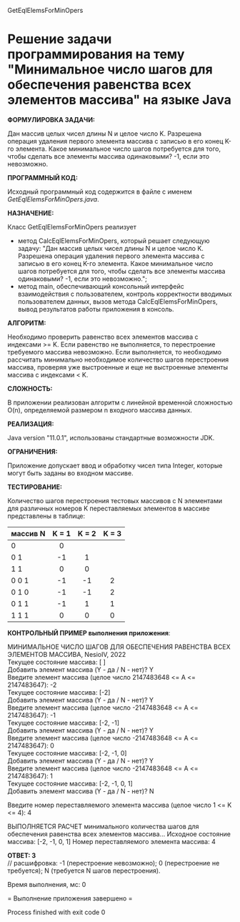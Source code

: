 GetEqlElemsForMinOpers

# Решение задачи программирования на тему "Минимальное число шагов для обеспечения равенства всех элементов массива" на языке Java

**ФОРМУЛИРОВКА ЗАДАЧИ:**

Дан массив целых чисел длины N и целое число K. Разрешена операция удаления первого элемента массива с записью в его конец K-го элемента. Какое минимальное число шагов потребуется для того, чтобы сделать все элементы массива одинаковыми? -1, если это невозможно.

**ПРОГРАММНЫЙ КОД:**

Исходный программный код содержится в файле с именем *GetEqlElemsForMinOpers.java*.

**НАЗНАЧЕНИЕ:**

Класс GetEqlElemsForMinOpers реализует  
- метод CalcEqlElemsForMinOpers, который решает следующую задачу: "Дан массив целых чисел длины N и целое число K.  Разрешена операция удаления первого элемента массива с записью в его конец K-го элемента. Какое минимальное число шагов потребуется для того, чтобы сделать все элементы массива одинаковыми? -1, если это невозможно.";
- метод main, обеспечивающий консольный интерфейс    взаимодействия с пользователем, контроль корректности вводимых пользователем данных, вызов метода CalcEqlElemsForMinOpers, вывод результатов работы приложения в консоль.

**АЛГОРИТМ:**

Необходимо проверить равенство всех элементов массива с индексами >= K. Если равенство не выполняется, то  перестроение требуемого массива невозможно. Если выполняется, то необходимо рассчитать минимально необходимое количество шагов перестроения массива, проверяя уже выстроенные и еще не выстроенные элементы массива с индексами < K.

**СЛОЖНОСТЬ:**

В приложении реализован алгоритм с линейной временной сложностью O(n), определяемой размером n входного массива данных.

**РЕАЛИЗАЦИЯ:**

Java version "11.0.1", использованы стандартные возможности JDK.

**ОГРАНИЧЕНИЯ:**

Приложение допускает ввод и обработку чисел типа Integer, которые могут быть заданы во входном массиве.

**ТЕСТИРОВАНИЕ:**

Количество шагов перестроения тестовых массивов с N элементами для различных номеров K переставляемых элементов в массиве представлены  в таблице:

массив N|   K = 1 |  K = 2  |   K = 3
--------|:-------:|:-------:|:---------:
0       |    0    |         |
0 1     |   -1    |    1    | 
1 1     |    0    |    0    |
0 0 1   |   -1    |   -1    |    2
0 1 0   |   -1    |   -1    |    2
0 1 1   |   -1    |    1    |    1
1 1 1   |    0    |    0    |    0


**КОНТРОЛЬНЫЙ ПРИМЕР выполнения приложения**:

МИНИМАЛЬНОЕ ЧИСЛО ШАГОВ ДЛЯ ОБЕСПЕЧЕНИЯ РАВЕНСТВА ВСЕХ ЭЛЕМЕНТОВ МАССИВА, NesioIV, 2022  
Текущее состояние массива: [ ]  
Добавить элемент массива (Y - да / N - нет)? Y  
Введите элемент массива (целое число 2147483648   <= A <= 2147483647):  -2  
Текущее состояние массива: [-2]  
Добавить элемент массива (Y - да / N - нет)? Y  
Введите элемент массива (целое число -2147483648 <= A <= 2147483647):  -1  
 Текущее состояние массива: [-2, -1]  
 Добавить элемент массива (Y - да / N - нет)? Y  
 Введите элемент массива (целое число -2147483648 <= A <= 2147483647):  0  
 Текущее состояние массива: [-2, -1, 0]  
 Добавить элемент массива (Y - да / N - нет)?  Y  
Введите элемент массива (целое число -2147483648 <= A <= 2147483647):  1  
Текущее состояние массива: [-2, -1, 0, 1]  
Добавить элемент массива (Y - да / N - нет)?  N  

Введите номер переставляемого элемента массива (целое число 1 <= K <= 4):  4

ВЫПОЛНЯЕТСЯ РАСЧЕТ минимального количества шагов для обеспечения равенства всех элементов массива...
Исходное состояние массива: [-2, -1, 0, 1]
Номер переставляемого элемента массива: 4

**ОТВЕТ: 3**     
// расшифровка: -1 (перестроение невозможно); 0 (перестроение не требуется); N (требуется N шагов перестроения).

Время выполнения, мс: 0

= Выполнение приложения завершено =

Process finished with exit code 0
